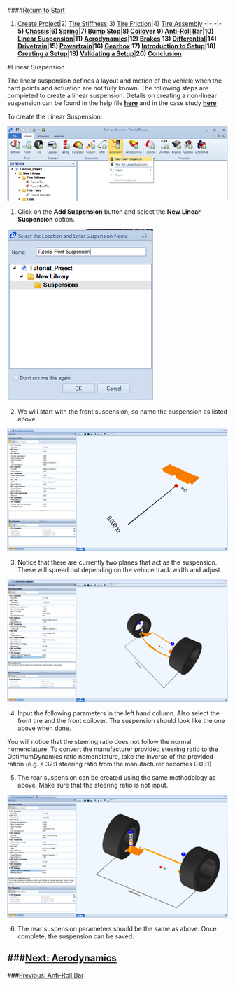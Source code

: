 ####[Return to Start](1_Tutorial_1.md)

1) [Create Project](2_Create_Project.md)|2) [Tire Stiffness](3_Tire_Stiffness.md)|3) [Tire Friction](4_Tire_Friction.md)|4) [Tire Assembly](5_TireAssy.md)
-|-|-|-
__5) [Chassis](6_Chassis.md)__|__6) [Spring](7_Spring.md)__|__7) [Bump Stop](8_BumpStop.md)__|__8) [Coilover](9_Coilover.md)__
__9) [Anti-Roll Bar](10_ARB.md)__|__10) [Linear Suspension](11_LinearSus.md)__|__11) [Aerodynamics](12_Aero.md)__|__12) [Brakes](13_Brakes.md)__
__13) [Differential](14_Diff.md)__|__14) [Drivetrain](15_DT.md)__|__15) [Powertrain](16_Powertrain.md)__|__16) [Gearbox](17_Gearbox.md)__
__17) [Introduction to Setup](18_Setupintro.md)__|__18) [Creating a Setup](19_Setup.md)__|__19) [Validating a Setup](20_ValidateSetup.md)__|__20) [Conclusion](21_Conclusion.md)__

#Linear Suspension

The linear suspension defines a layout and motion of the vehicle when the hard points and actuation are not fully known. The following steps are completed to create a linear suspension.  Details on creating a non-linear suspension can be found in the help file __[here](https://optimumdynamicshelp.readthedocs.io/en/latest/#2_Detailed_Guide/B_Understanding_Vehicle_Design/#non-linear-suspension)__ and in the case study __[here](../Case_Study_6_Developing_a_Non-Linear_Suspension/1_Case_6.md)__

To create the Linear Suspension:

![New Suspension](../img/new_suspension.png)

1) Click on the __Add Suspension__ button and select the __New Linear Suspension__ option.

![Suspension Name](../img/suspension_name.png)

2) We will start with the front suspension, so name the suspension as listed above.

![Suspension Interface](../img/suspension_param.png)

3) Notice that there are currently two planes that act as the suspension.  These will spread out depending on the vehicle track width and adjust

![Suspension Parameters](../img/suspension_table.png)

4) Input the following parameters in the left hand column.  Also select the front tire and the front coilover.  The suspension should look like the one above when done.

You will notice that the steering ratio does not follow the normal nomenclature.  To convert the manufacturer provided steering ratio to the OptimumDynamics ratio nomenclature, take the inverse of the provided ration (e.g. a 32:1 steering ratio from the manufacturer becomes 0.031)

5) The rear suspension can be created using the same methodology as above.  Make sure that the steering ratio is not input.

![Rear Suspension](../img/rear_suspension.png)

6) The rear suspension parameters should be the same as above.  Once complete, the suspension can be saved.

###[Next: Aerodynamics](12_Aero.md)
--------------------------------------------------------
###[Previous: Anti-Roll Bar](10_ARB.md)